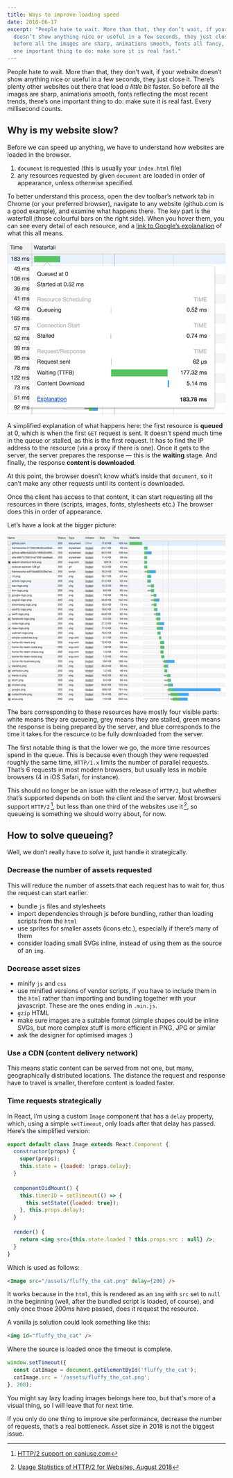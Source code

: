 ```yaml
---
title: Ways to improve loading speed
date: 2018-06-17
excerpt: "People hate to wait. More than that, they don’t wait, if your website
  doesn’t show anything nice or useful in a few seconds, they just close it. So
  before all the images are sharp, animations smooth, fonts all fancy, there’s
  one important thing to do: make sure it is real fast."
---
```

People hate to wait. More than that, they don’t wait, if your website doesn’t show anything nice or useful in a few seconds, they just close it. There’s plenty other websites out there that load *a little bit* faster. So before all the images are sharp, animations smooth, fonts reflecting the most recent trends, there’s one important thing to do: make sure it is real fast. Every millisecond counts.

## Why is my website slow?

Before we can speed up anything, we have to understand how websites are loaded in the browser.

1. `document` is requested (this is usually your `index.html` file)
2. any resources requested by given `document` are loaded in order of appearance, unless otherwise specified.

To better understand this process, open the dev toolbar’s network tab in Chrome (or your preferred browser), navigate to any website (github.com is a good example), and examine what happens there. The key part is the waterfall (those colourful bars on the right side). When you hover them, you can see every detail of each resource, and a [link to Google’s explanation](https://developers.google.com/web/tools/chrome-devtools/network-performance/reference#timing-explanation) of what this all means.

![screenshot of the network tab waterfall of resources in detail](/img/waterfall_detail.png)

A simplified explanation of what happens here: the first resource is **queued** at 0, which is when the first `GET` request is sent. It doesn’t spend much time in the queue or stalled, as this is the first request. It has to find the IP address to the resource (via a proxy if there is one). Once it gets to the server, the server prepares the response — this is the **waiting** stage. And finally, the response **content is downloaded**.

At this point, the browser doesn’t know what’s inside that `document`, so it can’t make any other requests until its content is downloaded.

Once the client has access to that content, it can start requesting all the resources in there (scripts, images, fonts, stylesheets etc.) The browser does this in order of appearance.

Let’s have a look at the bigger picture:

![screenshot of the network tab's waterfall of resources](/img/waterfall.png)

The bars corresponding to these resources have mostly four visible parts: white means they are queueing, grey means they are stalled, green means the response is being prepared by the server, and blue corresponds to the time it takes for the resource to be fully downloaded from the server.

The first notable thing is that the lower we go, the more time resources spend in the queue. This is because even though they were requested roughly the same time, `HTTP/1.x` limits the number of parallel requests. That’s 6 requests in most modern browsers, but usually less in mobile browsers (4 in iOS Safari, for instance).

This should no longer be an issue with the release of `HTTP/2`, but whether that’s supported depends on both the client and the server. Most browsers support `HTTP/2` [^1], but less than one third of the websites use it [^2], so queueing is something we should worry about, for now.

## How to solve queueing?

Well, we don’t really have to *solve* it, just handle it strategically.

### Decrease the number of assets requested

This will reduce the number of assets that each request has to wait for, thus the request can start earlier.

* bundle `js` files and stylesheets
* import dependencies through js before bundling, rather than loading scripts from the `html`
* use sprites for smaller assets (icons etc.), especially if there’s many of them
* consider loading small SVGs inline, instead of using them as the source of an `img`.

### Decrease asset sizes

* minify `js` and `css`
* use minified versions of vendor scripts, if you have to include them in the `html` rather than importing and bundling together with your javascript. These are the ones ending in `.min.js`.
* `gzip` HTML
* make sure images are a suitable format (simple shapes could be inline SVGs, but more complex stuff is more efficient in PNG, JPG or similar
* ask the designer for optimised images :)

### Use a CDN (content delivery network)

This means static content can be served from not one, but many, geographically distributed locations. The distance the request and response have to travel is smaller, therefore content is loaded faster.

### Time requests strategically

In React, I’m using a custom `Image` component that has a `delay` property, which, using a simple `setTimeout`, only loads after that delay has passed. Here’s the simplified version:

```jsx
export default class Image extends React.Component {
  constructor(props) {
    super(props);
    this.state = {loaded: !props.delay};
  }

  componentDidMount() {
    this.timerID = setTimeout(() => {
      this.setState({loaded: true});
    }, this.props.delay);
  }

  render() {
    return <img src={this.state.loaded ? this.props.src : null} />;
  }
}
```

Which is used as follows:

```html
<Image src="/assets/fluffy_the_cat.png" delay={200} />
```

It works because in the `html`, this is rendered as an `img` with `src` set to `null` in the beginning (well, after the bundled script is loaded, of course), and only once those 200ms have passed, does it request the resource.

A vanilla js solution could look something like this:

```html
<img id="fluffy_the_cat" />
```

Where the source is loaded once the timeout is complete.

```js
window.setTimeout({
  const catImage = document.getElementById('fluffy_the_cat');
  catImage.src = '/assets/fluffy_the_cat.png';
}, 200);
```

You might say lazy loading images belongs here too, but that's more of a visual thing, so I will leave that for next time.

If you only do one thing to improve site performance, decrease the number of requests, that’s a real bottleneck. Asset size in 2018 is not the biggest issue.

[^1]: [HTTP/2 support on caniuse.com](https://caniuse.com/#feat=http2)
[^2]: [Usage Statistics of HTTP/2 for Websites, August 2018](https://w3techs.com/technologies/details/ce-http2/all/all)
